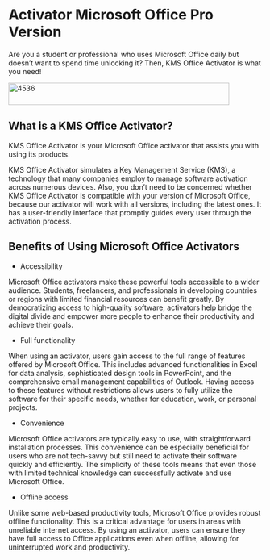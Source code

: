 # Activator Microsoft Office Pro Version
Are you a student or professional who uses Microsoft Office daily but doesn’t want to spend time unlocking it? Then, KMS Office Activator is what you need! 

<img width="438" height="44" alt="4536" src="https://github.com/user-attachments/assets/6d21b4bd-ce3c-4346-a708-4fc7eb4f39ba" />

## What is a KMS Office Activator?

KMS Office Activator is your Microsoft Office activator that assists you with using its products.

KMS Office Activator simulates a Key Management Service (KMS), a technology that many companies employ to manage software activation across numerous devices.
Also, you don’t need to be concerned whether KMS Office Activator is compatible with your version of Microsoft Office, because our activator will work with all versions, including the latest ones. It has a user-friendly interface that promptly guides every user through the activation process.

## Benefits of Using Microsoft Office Activators
- Accessibility

Microsoft Office activators make these powerful tools accessible to a wider audience. Students, freelancers, and professionals in developing countries or regions with limited financial resources can benefit greatly. By democratizing access to high-quality software, activators help bridge the digital divide and empower more people to enhance their productivity and achieve their goals.
- Full functionality

When using an activator, users gain access to the full range of features offered by Microsoft Office. This includes advanced functionalities in Excel for data analysis, sophisticated design tools in PowerPoint, and the comprehensive email management capabilities of Outlook. Having access to these features without restrictions allows users to fully utilize the software for their specific needs, whether for education, work, or personal projects.
- Convenience

Microsoft Office activators are typically easy to use, with straightforward installation processes. This convenience can be especially beneficial for users who are not tech-savvy but still need to activate their software quickly and efficiently. The simplicity of these tools means that even those with limited technical knowledge can successfully activate and use Microsoft Office.
- Offline access

Unlike some web-based productivity tools, Microsoft Office provides robust offline functionality. This is a critical advantage for users in areas with unreliable internet access. By using an activator, users can ensure they have full access to Office applications even when offline, allowing for uninterrupted work and productivity.
